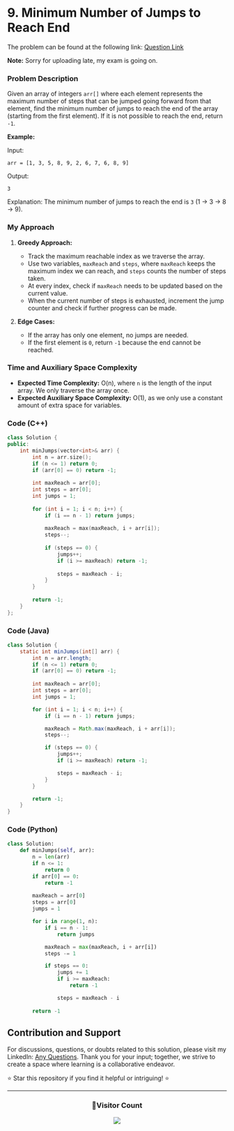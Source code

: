 # **9. Minimum Number of Jumps to Reach End**

The problem can be found at the following link: [Question Link](https://www.geeksforgeeks.org/minimum-number-of-jumps-to-reach-end-of-a-given-array/)

**Note:** Sorry for uploading late, my exam is going on.

### Problem Description

Given an array of integers `arr[]` where each element represents the maximum number of steps that can be jumped going forward from that element, find the minimum number of jumps to reach the end of the array (starting from the first element). If it is not possible to reach the end, return `-1`.

**Example:**

Input:
```
arr = [1, 3, 5, 8, 9, 2, 6, 7, 6, 8, 9]
```
Output:
```
3
```
Explanation: The minimum number of jumps to reach the end is `3` (1 -> 3 -> 8 -> 9).

### My Approach

1. **Greedy Approach:**
   - Track the maximum reachable index as we traverse the array.
   - Use two variables, `maxReach` and `steps`, where `maxReach` keeps the maximum index we can reach, and `steps` counts the number of steps taken.
   - At every index, check if `maxReach` needs to be updated based on the current value.
   - When the current number of steps is exhausted, increment the jump counter and check if further progress can be made.

2. **Edge Cases:**
   - If the array has only one element, no jumps are needed.
   - If the first element is `0`, return `-1` because the end cannot be reached.

### Time and Auxiliary Space Complexity

- **Expected Time Complexity:** O(n), where `n` is the length of the input array. We only traverse the array once.
- **Expected Auxiliary Space Complexity:** O(1), as we only use a constant amount of extra space for variables.

### Code (C++)

```cpp
class Solution {
public:
    int minJumps(vector<int>& arr) {
        int n = arr.size();
        if (n <= 1) return 0;    
        if (arr[0] == 0) return -1; 
        
        int maxReach = arr[0];  
        int steps = arr[0];      
        int jumps = 1;          
        
        for (int i = 1; i < n; i++) {
            if (i == n - 1) return jumps;  
            
            maxReach = max(maxReach, i + arr[i]);  
            steps--;  
            
            if (steps == 0) {  
                jumps++;  
                if (i >= maxReach) return -1;  
                
                steps = maxReach - i; 
            }
        }
        
        return -1;  
    }
};
```

### Code (Java)

```java
class Solution {
    static int minJumps(int[] arr) {
        int n = arr.length;
        if (n <= 1) return 0;
        if (arr[0] == 0) return -1;
        
        int maxReach = arr[0];
        int steps = arr[0];
        int jumps = 1;

        for (int i = 1; i < n; i++) {
            if (i == n - 1) return jumps;

            maxReach = Math.max(maxReach, i + arr[i]);
            steps--;

            if (steps == 0) {
                jumps++;
                if (i >= maxReach) return -1;

                steps = maxReach - i;
            }
        }

        return -1;
    }
}
```

### Code (Python)

```python
class Solution:
    def minJumps(self, arr):
        n = len(arr)
        if n <= 1:
            return 0
        if arr[0] == 0:
            return -1
        
        maxReach = arr[0]
        steps = arr[0]
        jumps = 1

        for i in range(1, n):
            if i == n - 1:
                return jumps

            maxReach = max(maxReach, i + arr[i])
            steps -= 1

            if steps == 0:
                jumps += 1
                if i >= maxReach:
                    return -1

                steps = maxReach - i
        
        return -1
```

## Contribution and Support

For discussions, questions, or doubts related to this solution, please visit my LinkedIn: [Any Questions](https://www.linkedin.com/in/het-patel-8b110525a/). Thank you for your input; together, we strive to create a space where learning is a collaborative endeavor.

⭐ Star this repository if you find it helpful or intriguing! ⭐

---
<div align=center>
  <h3><b>📍Visitor Count</b></h3>
</div>

<p align="center">   
  <img src="https://profile-counter.glitch.me/Hunterdii/count.svg" />  
</p>
